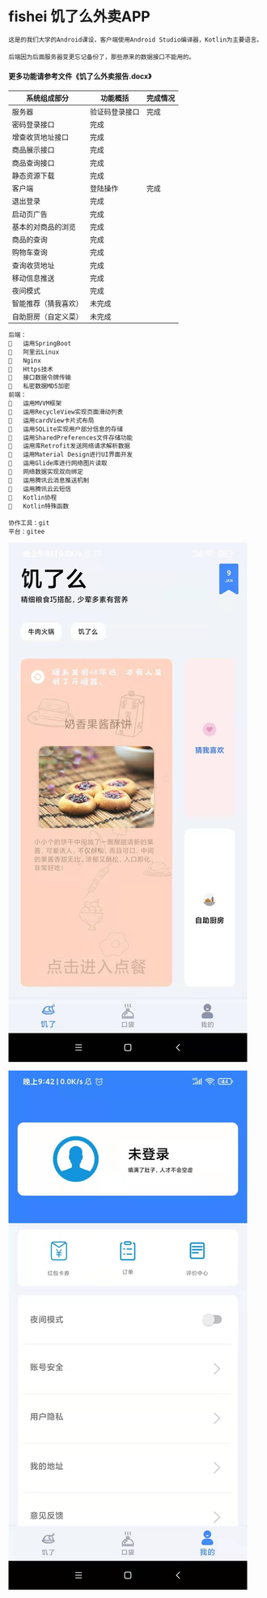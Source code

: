 # fishei 饥了么外卖APP

 ```java
 这是的我们大学的Android课设，客户端使用Android Studio编译器，Kotlin为主要语言。
 
 后端因为后面服务器变更忘记备份了，那些原来的数据接口不能用的。
 ```

#### 更多功能请参考文件《饥了么外卖报告.docx》

| 系统组成部分         | 功能概括       | 完成情况 |
| -------------------- | -------------- | -------- |
| 服务器               | 验证码登录接口 | 完成     |
| 密码登录接口         | 完成           |          |
| 增查收货地址接口     | 完成           |          |
| 商品展示接口         | 完成           |          |
| 商品查询接口         | 完成           |          |
| 静态资源下载         | 完成           |          |
| 客户端               | 登陆操作       | 完成     |
| 退出登录             | 完成           |          |
| 启动页广告           | 完成           |          |
| 基本的对商品的浏览   | 完成           |          |
| 商品的查询           | 完成           |          |
| 购物车查询           | 完成           |          |
| 查询收货地址         | 完成           |          |
| 移动信息推送         | 完成           |          |
| 夜间模式             | 完成           |          |
| 智能推荐（猜我喜欢） | 未完成         |          |
| 自助厨房（自定义菜） | 未完成         |          |

 

```java
后端：
	运用SpringBoot
	阿里云Linux 
	Nginx
	Https技术
	接口数据令牌传输
	私密数据MD5加密
前端：
	运用MVVM框架
	运用RecycleView实现页面滑动列表
	运用cardView卡片式布局 
	运用SQLite实现用户部分信息的存储 
	运用SharedPreferences文件存储功能 
	运用库Retrofit发送网络请求解析数据
	运用Material Design进行UI界面开发
	运用Glide库进行网络图片读取
	网络数据实现双向绑定 
	运用腾讯云消息推送机制
	运用腾讯云云短信
	Kotlin协程 
	Kotlin特殊函数 

协作工具：git
平台：gitee
```

![pic1](pic1.jpg)



![pic2](pic2.jpg)
